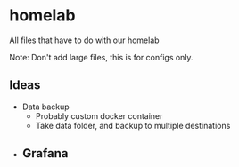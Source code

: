 # homelab
All files that have to do with our homelab

Note: Don't add large files, this is for configs only.

## Ideas
- Data backup
    - Probably custom docker container
    - Take data folder, and backup to multiple destinations
- Grafana
    - 
